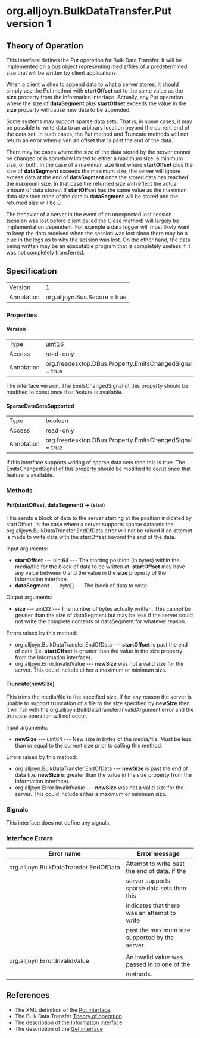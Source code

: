 # org.alljoyn.BulkDataTransfer.Put version 1

## Theory of Operation

This interface defines the Put operation for Bulk Data Transfer.  It will be
implemented on a bus object representing media/files of a predetermined size
that will be written by client applications.

When a client wishes to append data to what a server stores, it should simply
use the Put method with **startOffset** set to the same value as the **size**
property from the Information interface.  Actually, any Put operation where the
size of **dataSegment** plus **startOffset** exceeds the value in the **size**
property will cause new data to be appended.

Some systems may support sparse data sets.  That is, in some cases, it
may be possible to write data to an arbitrary location beyond the current end of
the data set.  In such cases, the Put method and Truncate methods will not
return an error when given an offset that is past the end of the data.

There may be cases where the size of the data stored by the server cannot be
changed or is somehow limited to either a maximum size, a minimum size, or both.
In the case of a maximum size limit where **startOffset** plus the size of
**dataSegment** exceeds the maximum size, the server will ignore excess data at
the end of **dataSegment** once the stored data has reached the maximum size.
In that case the returned size will reflect the actual amount of data stored.
If **startOffset** has the same value as the maximum data size then none of the
data in **dataSegment** will be stored and the returned size will be 0.

The behavior of a server in the event of an unexpected lost session (session was
lost before client called the Close method) will largely be implementation
dependent.  For example a data logger will most likely want to keep the data
received when the session was lost since there may be a clue in the logs as to
why the session was lost.  On the other hand, the data being written may be an
executable program that is completely useless if it was not completely
transferred.



## Specification

|                       |                                                                       |
|-----------------------|-----------------------------------------------------------------------|
| Version               | 1                                                                     |
| Annotation            | org.alljoyn.Bus.Secure = true                                         |

### Properties

#### Version

|            |                                                                |
|------------|----------------------------------------------------------------|
| Type       | uint16                                                         |
| Access     | read-only                                                      |
| Annotation | org.freedesktop.DBus.Property.EmitsChangedSignal = true        |

The interface version.
The EmitsChangedSignal of this property should be modified to const once that
feature is available.

#### SparseDataSetsSupported

|            |                                                                |
|------------|----------------------------------------------------------------|
| Type       | boolean                                                        |
| Access     | read-only                                                      |
| Annotation | org.freedesktop.DBus.Property.EmitsChangedSignal = true        |

If this interface supports writing of sparse data sets then this is true.
The EmitsChangedSignal of this property should be modified to const once that
feature is available.


### Methods

#### Put(startOffset, dataSegment) -> (size)

This sends a block of data to the server starting at the position indicated by
startOffset. In the case where a server supports sparse datasets the
org.alljoyn.BulkDataTransfer.EndOfData error will not be raised if an attempt
is made to write data with the startOffset beyond the end of the data.

Input arguments:

  * **startOffset** --- uint64 --- The starting position (in bytes) within the
    media/file for the block of data to be written at.  **startOffset** may have
    any value between 0 and the value in the **size** property of the Information
    interface.
  * **dataSegment** --- byte[] --- The block of data to write.

Output arguments:

  * **size** --- uint32 --- The number of bytes actually written.
    This cannot be greater than the size of dataSegment but may be
    less if the server could not write the complete contents of
    dataSegment for whatever reason.

Errors raised by this method:

 * org.alljoyn.BulkDataTransfer.EndOfData --- **startOffset** is past the end of
   data (i.e. **startOffset** is greater than the value in the size property
   from the Information interface).
 * org.alljoyn.Error.InvalidValue --- **newSize** was not a valid size for the
   server. This could include either a maximum or minimum size.

#### Truncate(newSize)

This trims the media/file to the specified size. If for any reason the server is
unable to support truncation of a file to the size specified by **newSize** then
it will fail with the org.alljoyn.BulkDataTransfer.InvalidArgument error and
the truncate operation will not occur.

Input arguments:

  * **newSize** --- uint64 --- New size in bytes of the media/file.  Must be
    less than or equal to the current size prior to calling this method.

Errors raised by this method:

 * org.alljoyn.BulkDataTransfer.EndOfData --- **newSize** is past the end of
   data (i.e. **newSize** is greater than the value in the size property from
   the Information interface).
 * org.alljoyn.Error.InvalidValue --- **newSize** was not a valid size for the
   server. This could include either a maximum or minimum size.


### Signals

This interface does not define any signals.


### Interface Errors

| Error name                                   | Error message                                   |
|----------------------------------------------|-------------------------------------------------|
| org.alljoyn.BulkDataTransfer.EndOfData       | Attempt to write past the end of data. If the   |
|                                              | server supports sparse data sets then this      |
|                                              | indicates that there was an attempt to write    |
|                                              | past the maximum size supported by the server.  |
|                                              |                                                 |
| org.alljoyn.Error.InvalidValue               | An invalid value was passed in to one of the    |
|                                              | methods.                                        |


## References

 * The XML definition of the [Put interface](Put-v1.xml)
 * The Bulk Data Transfer [Theory of operation](theory-of-operation)
 * The description of the [Information interface](Information-v1)
 * The description of the [Get interface](Get-v1)

